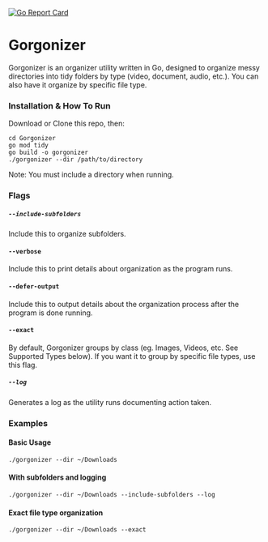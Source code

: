 [![Go Report Card](https://goreportcard.com/badge/github.com/itsjustriley/gorgonizer)](https://goreportcard.com/report/github.com/itsjustriley/gorgonizer)

# Gorgonizer
Gorgonizer is an organizer utility written in Go, designed to organize messy directories into tidy folders by type (video, document, audio, etc.). You can also have it organize by specific file type.


### Installation & How To Run 
Download or Clone this repo, then:

```
cd Gorgonizer
go mod tidy
go build -o gorgonizer
./gorgonizer --dir /path/to/directory
``` 

Note: You must include a directory when running. 


### Flags
##### `--include-subfolders`

Include this to organize subfolders. 

#### `--verbose`

Include this to print details about organization as the program runs.

#### `--defer-output`

Include this to output details about the organization process after the program is done running.

#### `--exact`

By default, Gorgonizer groups by class (eg. Images, Videos, etc. See Supported Types below). If you want it to group by specific file types, use this flag.

##### `--log`

Generates a log as the utility runs documenting action taken.


### Examples
#### Basic Usage
`./gorgonizer --dir ~/Downloads`

#### With subfolders and logging
`./gorgonizer --dir ~/Downloads --include-subfolders --log`

#### Exact file type organization
`./gorgonizer --dir ~/Downloads --exact`